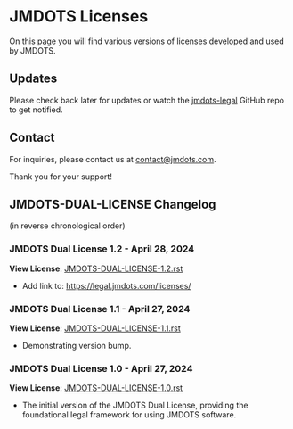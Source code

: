 # JMDOTS Licenses

On this page you will find various versions of licenses developed and used by JMDOTS.

## Updates

Please check back later for updates or watch the
[jmdots-legal](https://github.com/jmdots/jmdots-legal/) GitHub repo to get notified.

## Contact

For inquiries, please contact us at [contact@jmdots.com](mailto:contact@jmdots.com).

Thank you for your support!

## JMDOTS-DUAL-LICENSE Changelog

(in reverse chronological order)

### JMDOTS Dual License 1.2 - April 28, 2024

**View License**: [JMDOTS-DUAL-LICENSE-1.2.rst](./JMDOTS-DUAL-LICENSE-1.2.rst)

- Add link to: https://legal.jmdots.com/licenses/

### JMDOTS Dual License 1.1 - April 27, 2024

**View License**: [JMDOTS-DUAL-LICENSE-1.1.rst](./JMDOTS-DUAL-LICENSE-1.1.rst)

- Demonstrating version bump.

### JMDOTS Dual License 1.0 - April 27, 2024

**View License**: [JMDOTS-DUAL-LICENSE-1.0.rst](./JMDOTS-DUAL-LICENSE-1.0.rst)

- The initial version of the JMDOTS Dual License, providing the foundational legal
  framework for using JMDOTS software.
